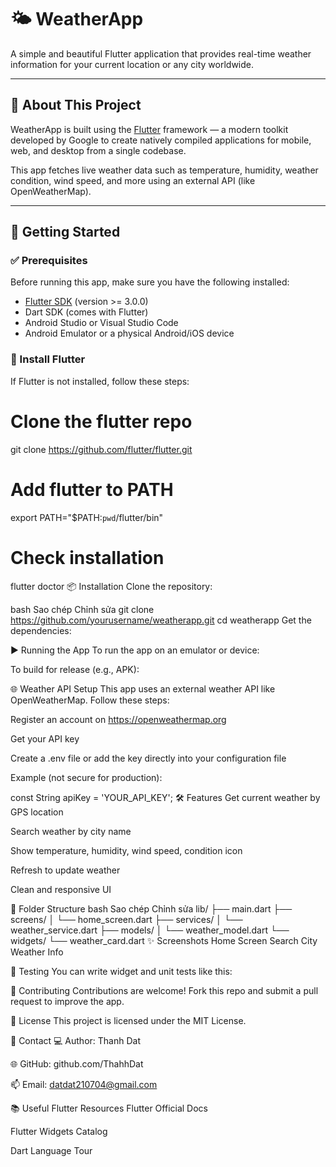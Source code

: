 # 🌤️ WeatherApp

A simple and beautiful Flutter application that provides real-time weather information for your current location or any city worldwide.

---

## 📱 About This Project

WeatherApp is built using the [Flutter](https://flutter.dev/) framework — a modern toolkit developed by Google to create natively compiled applications for mobile, web, and desktop from a single codebase.

This app fetches live weather data such as temperature, humidity, weather condition, wind speed, and more using an external API (like OpenWeatherMap).

---

## 🚀 Getting Started

### ✅ Prerequisites

Before running this app, make sure you have the following installed:

- [Flutter SDK](https://flutter.dev/docs/get-started/install) (version >= 3.0.0)
- Dart SDK (comes with Flutter)
- Android Studio or Visual Studio Code
- Android Emulator or a physical Android/iOS device

### 🔽 Install Flutter

If Flutter is not installed, follow these steps:


# Clone the flutter repo
git clone https://github.com/flutter/flutter.git

# Add flutter to PATH
export PATH="$PATH:`pwd`/flutter/bin"

# Check installation
flutter doctor
📦 Installation
Clone the repository:

bash
Sao chép
Chỉnh sửa
git clone https://github.com/yourusername/weatherapp.git
cd weatherapp
Get the dependencies:


▶️ Running the App
To run the app on an emulator or device:


To build for release (e.g., APK):

🌐 Weather API Setup
This app uses an external weather API like OpenWeatherMap. Follow these steps:

Register an account on https://openweathermap.org

Get your API key

Create a .env file or add the key directly into your configuration file

Example (not secure for production):

const String apiKey = 'YOUR_API_KEY';
🛠 Features
 Get current weather by GPS location

 Search weather by city name

 Show temperature, humidity, wind speed, condition icon

 Refresh to update weather

 Clean and responsive UI

📁 Folder Structure
bash
Sao chép
Chỉnh sửa
lib/
├── main.dart
├── screens/
│   └── home_screen.dart
├── services/
│   └── weather_service.dart
├── models/
│   └── weather_model.dart
└── widgets/
    └── weather_card.dart
✨ Screenshots
Home Screen	Search City	Weather Info

🧪 Testing
You can write widget and unit tests like this:


🙌 Contributing
Contributions are welcome! Fork this repo and submit a pull request to improve the app.

📄 License
This project is licensed under the MIT License.

💬 Contact
💻 Author: Thanh Dat

🌐 GitHub: github.com/ThahhDat

📫 Email: datdat210704@gmail.com

📚 Useful Flutter Resources
Flutter Official Docs

Flutter Widgets Catalog

Dart Language Tour
